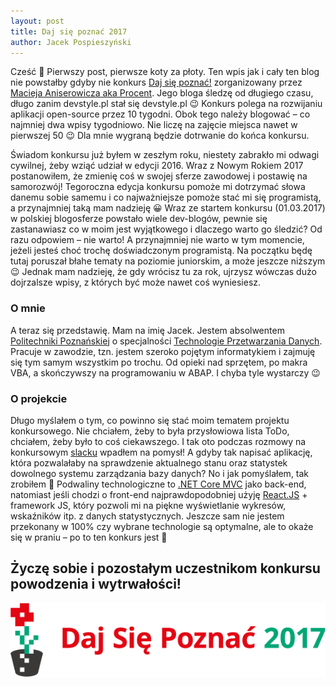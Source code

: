 ```yaml
---
layout: post
title: Daj się poznać 2017
author: Jacek Pospieszyński
---
```


Cześć 🙂 Pierwszy post, pierwsze koty za płoty. Ten wpis jak i cały ten blog nie powstałby gdyby nie konkurs [Daj się poznać!](http://devstyle.pl/daj-sie-poznac/) zorganizowany przez [Macieja Aniserowicza aka Procent](http://devstyle.pl/). Jego bloga śledzę od długiego czasu, długo zanim devstyle.pl stał się devstyle.pl 😉 Konkurs polega na rozwijaniu aplikacji open-source przez 10 tygodni. Obok tego należy blogować – co najmniej dwa wpisy tygodniowo. Nie liczę na zajęcie miejsca nawet w pierwszej 50 😉 Dla mnie wygraną będzie dotrwanie do końca konkursu.

<!--more-->

Świadom konkursu już byłem w zeszłym roku, niestety zabrakło mi odwagi cywilnej, żeby wziąć udział w edycji 2016. Wraz z Nowym Rokiem 2017 postanowiłem, że zmienię coś w swojej sferze zawodowej i postawię na samorozwój! Tegoroczna edycja konkursu pomoże mi dotrzymać słowa danemu sobie samemu i co najważniejsze pomoże stać mi się programistą, a przynajmniej taką mam nadzieję 😀 Wraz ze startem konkursu (01.03.2017) w polskiej blogosferze powstało wiele dev-blogów, pewnie się zastanawiasz co w moim jest wyjątkowego i dlaczego warto go śledzić? Od razu odpowiem –  nie warto! A przynajmniej nie warto w tym momencie, jeżeli jesteś choć trochę doświadczonym programistą. Na początku będę tutaj poruszał błahe tematy na poziomie juniorskim, a może jeszcze niższym 😉 Jednak mam nadzieję, że gdy wrócisz tu za rok, ujrzysz wówczas dużo dojrzalsze wpisy, z których być może nawet coś wyniesiesz.


### O mnie

A teraz się przedstawię. Mam na imię Jacek. Jestem absolwentem [Politechniki Poznańskiej](https://www.put.poznan.pl/) o specjalności [Technologie Przetwarzania Danych](http://tpd.cs.put.poznan.pl/). Pracuje w zawodzie, tzn. jestem szeroko pojętym informatykiem i zajmuję się tym samym wszystkim po trochu. Od opieki nad sprzętem, po makra VBA, a skończywszy na programowaniu w ABAP. I chyba tyle wystarczy 😉


### O projekcie

Długo myślałem o tym, co powinno się stać moim tematem projektu konkursowego. Nie chciałem, żeby to była przysłowiowa lista ToDo, chciałem, żeby było to coś ciekawszego. I tak oto podczas rozmowy na konkursowym [slacku](http://devspl.slack.com/) wpadłem na pomysł! A gdyby tak napisać aplikację, która pozwalałaby na sprawdzenie aktualnego stanu oraz statystek dowolnego systemu zarządzania bazy danych? No i jak pomyślałem, tak zrobiłem 🙂 Podwaliny technologiczne to [.NET Core MVC](https://www.microsoft.com/net/core) jako back-end, natomiast jeśli chodzi o front-end najprawdopodobniej użyję [React.JS](https://facebook.github.io/react/) + framework JS, który pozwoli mi na piękne wyświetlanie wykresów, wskaźników itp. z danych statystycznych. Jeszcze sam nie jestem przekonany w 100% czy wybrane technologie są optymalne, ale to okaże się w praniu – po to ten konkurs jest 🙂

## Życzę sobie i pozostałym uczestnikom konkursu powodzenia i wytrwałości!


![alt text](/img/dsp2017-logo.png "Daj się poznać 2017!")

